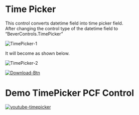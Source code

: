# Time Picker

This control converts datetime field into time picker field. \
After changing the control type of the datetime field to “BeverControls.TimePicker”

![TimePicker-1](https://user-images.githubusercontent.com/60586462/197760915-c97aad4f-4aea-4dde-be8f-ed7e701dc169.png)

It will become as shown below.

![TimePicker-2](https://user-images.githubusercontent.com/60586462/197760907-044bb70d-75df-41a1-9166-e2fca061a9c7.png)

[![Download-Btn](https://user-images.githubusercontent.com/90428984/196970215-5355b724-6ebc-4457-995b-d3f4ebb450cf.png)](https://marketplace.bevercrm.com/pcf-controls/TimePicker)

# Demo TimePicker PCF Control

[![youtube-timepicker](https://user-images.githubusercontent.com/90428984/196424359-1a172c6d-a9f4-4e8f-9dca-50004a7a3320.png)](https://www.youtube.com/watch?v=apItceOl36g)

